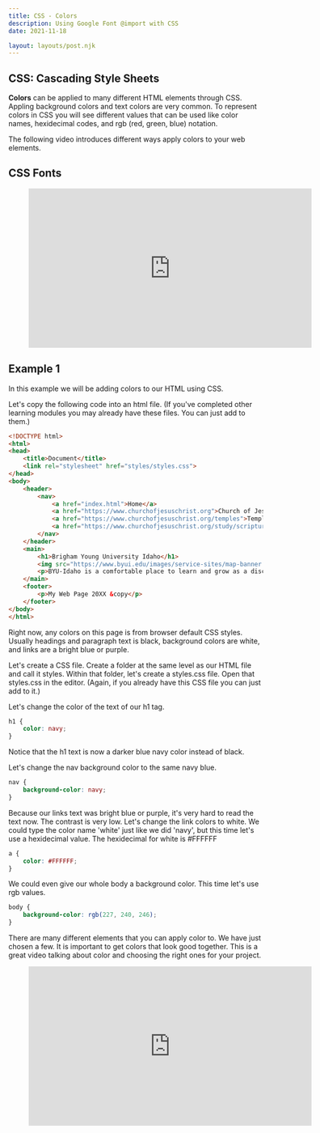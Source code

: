 ```yaml
---
title: CSS - Colors
description: Using Google Font @import with CSS
date: 2021-11-18

layout: layouts/post.njk
---
```


## CSS: Cascading Style Sheets

**Colors** can be applied to many different HTML elements through CSS. Appling background colors and text colors are very common. To represent colors in CSS you will see different values that can be used like color names, hexidecimal codes, and rgb (red, green, blue) notation.

The following video introduces different ways apply colors to your web elements.

## CSS Fonts

<figure class="video-container">

<iframe width="560" height="315" src="https://www.youtube.com/embed/Hexcy9aYoTk" title="YouTube video player" frameborder="0" allow="accelerometer; autoplay; clipboard-write; encrypted-media; gyroscope; picture-in-picture" allowfullscreen></iframe>
</figure>

## Example 1

In this example we will be adding colors to our HTML using CSS. 

Let's copy the following code into an html file. (If you've completed other learning modules you may already have these files. You can just add to them.)

```html
<!DOCTYPE html>
<html>
<head>
    <title>Document</title>
    <link rel="stylesheet" href="styles/styles.css">
</head>
<body>
    <header>
        <nav>
            <a href="index.html">Home</a>
            <a href="https://www.churchofjesuschrist.org">Church of Jesus Christ</a>
            <a href="https://www.churchofjesuschrist.org/temples">Temples</a>
            <a href="https://www.churchofjesuschrist.org/study/scriptures">Scriptures</a>
        </nav>
    </header>
    <main>
        <h1>Brigham Young University Idaho</h1>
        <img src="https://www.byui.edu/images/service-sites/map-banner.jpg">
        <p>BYU-Idaho is a comfortable place to learn and grow as a disciple of Jesus Christ because students, faculty, and employees share a commitment to live the gospel.</p>
    </main>
    <footer>
        <p>My Web Page 20XX &copy</p>
    </footer>
</body>
</html>
```
Right now, any colors on this page is from browser default CSS styles. Usually headings and paragraph text is black, background colors are white, and links are a bright blue or purple.

Let's create a CSS file. Create a folder at the same level as our HTML file and call it styles. Within that folder, let's create a styles.css file. Open that styles.css in the editor. (Again, if you already have this CSS file you can just add to it.)

Let's change the color of the text of our h1 tag.

```css
h1 {
    color: navy;
}
```

Notice that the h1 text is now a darker blue navy color instead of black. 

Let's change the nav background color to the same navy blue.

```css
nav {
    background-color: navy;
}
```

Because our links text was bright blue or purple, it's very hard to read the text now. The contrast is very low. Let's change the link colors to white. We could type the color name 'white' just like we did 'navy', but this time let's use a hexidecimal value. The hexidecimal for white is #FFFFFF

```css
a {
    color: #FFFFFF;
}
```

We could even give our whole body a background color. This time let's use rgb values.

```css
body {
    background-color: rgb(227, 240, 246);
}
```

There are many different elements that you can apply color to. We have just chosen a few. It is important to get colors that look good together. This is a great video talking about color and choosing the right ones for your project.

<figure class="video-container">

<iframe width="560" height="315" src="https://www.youtube.com/embed/_2LLXnUdUIc" title="YouTube video player" frameborder="0" allow="accelerometer; autoplay; clipboard-write; encrypted-media; gyroscope; picture-in-picture" allowfullscreen></iframe>
</figure>